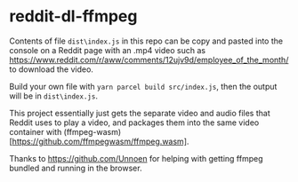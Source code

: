 # reddit-dl-ffmpeg

Contents of file `dist\index.js` in this repo can be copy and pasted into the console on a Reddit page with an .mp4 video such as https://www.reddit.com/r/aww/comments/12ujv9d/employee_of_the_month/ to download the video.

Build your own file with `yarn parcel build src/index.js`, then the output will be in `dist\index.js`.

This project essentially just gets the separate video and audio files that Reddit uses to play a video, and packages them into the same video container with (ffmpeg-wasm)[https://github.com/ffmpegwasm/ffmpeg.wasm].

Thanks to https://github.com/Unnoen for helping with getting ffmpeg bundled and running in the browser.
